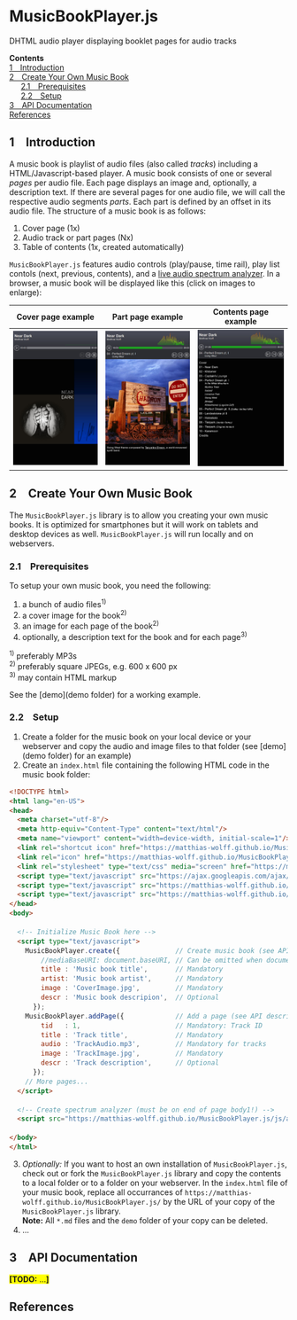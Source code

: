 # MusicBookPlayer.js
DHTML audio player displaying booklet pages for audio tracks

<a id="contents"></a>**Contents**<br>
[1&emsp;Introduction](#intruduction)<br>
[2&emsp;Create Your Own Music Book](#cyomb)<br>
&emsp;&ensp;[2.1&emsp;Prerequisites](#prerequisites)<br>
&emsp;&ensp;[2.2&emsp;Setup](#setup)<br>
[3&emsp;API Documentation](#apidoc)<br>
[References](#references)

<a id="intruduction"></a>
## 1&emsp;Introduction
A music book is playlist of audio files (also called _tracks_) including a HTML/Javascript-based player. A music book consists of one or several _pages_ per audio file. Each page displays an image and, optionally, a description text. If there are several pages for one audio file, we will call the respective audio segments _parts_. Each part is defined by an offset in its audio file. The structure of a music book is as follows:
1. Cover page (1x)
2. Audio track or part pages (Nx)
3. Table of contents (1x, created automatically)

`MusicBookPlayer.js` features audio controls (play/pause, time rail), play list contols (next, previous, contents), and a [live audio spectrum analyzer](https://audiomotion.dev/#/). In a browser, a music book will be displayed like this (click on images to enlarge):

| Cover page example | Part page example | Contents page example | 
| :---: |  :---: |  :---: | 
| <img src="docs/img/MusicBookPlayer_Screenshot_01.jpg" style="width:20rem" alt="MusicBookPlayer: Cover page example"/> | <img src="docs/img/MusicBookPlayer_Screenshot_02.jpg" style="width:20rem" alt="MusicBookPlayer: Cover page example"/> | <img src="docs/img/MusicBookPlayer_Screenshot_03.jpg" style="width:20rem" alt="MusicBookPlayer: Cover page example"/> |

<a id="cyomb"></a>
## 2&emsp;Create Your Own Music Book
The `MusicBookPlayer.js` library is to allow you creating your own music books. It is optimized for smartphones but it will work on tablets and desktop devices as well. `MusicBookPlayer.js` will run locally and on webservers.

<a id="prerequisites"></a>
### 2.1&emsp;Prerequisites
To setup your own music book, you need the following:
1. a bunch of audio files<sup>1)</sup>
2. a cover image for the book<sup>2)</sup>
3. an image for each page of the book<sup>2)</sup>
4. optionally, a description text for the book and for each page<sup>3)</sup>

<sup>1)</sup> preferably MP3s<br>
<sup>2)</sup> preferably square JPEGs, e.g. 600 x 600 px<br>
<sup>3)</sup> may contain HTML markup

See the [demo](demo folder) for a working example.

<a id="setup"></a>
### 2.2&emsp;Setup
1. Create a folder for the music book on your local device or your webserver and copy the audio and image files to that folder (see [demo](demo folder) for an example)
2. Create an `index.html` file containing the following HTML code in the music book folder:
```html
<!DOCTYPE html>
<html lang="en-US">
<head>
  <meta charset="utf-8"/>
  <meta http-equiv="Content-Type" content="text/html"/>
  <meta name="viewport" content="width=device-width, initial-scale=1"/> 
  <link rel="shortcut icon" href="https://matthias-wolff.github.io/MusicBookPlayer.js/img/MusicBookPlayer.ico"/>
  <link rel="icon" href="https://matthias-wolff.github.io/MusicBookPlayer.js/img/MusicBookPlayer.ico"/>
  <link rel="stylesheet" type="text/css" media="screen" href="https://matthias-wolff.github.io/MusicBookPlayer.js/css/styles.css"/>
  <script type="text/javascript" src="https://ajax.googleapis.com/ajax/libs/jquery/1.7.2/jquery.min.js"></script>
  <script type="text/javascript" src="https://matthias-wolff.github.io/MusicBookPlayer.js/js/mediaelement-and-player.min.js"></script>
  <script type="text/javascript" src="https://matthias-wolff.github.io/MusicBookPlayer.js/js/musicbookplayer.js"></script>
</head>
<body>

  <!-- Initialize Music Book here -->  
  <script type="text/javascript">
    MusicBookPlayer.create({              // Create music book (see API description below)
        //mediaBaseURI: document.baseURI, // Can be omitted when document base URI
        title : 'Music book title',       // Mandatory
        artist: 'Music book artist',      // Mandatory
        image : 'CoverImage.jpg',         // Mandatory 
        descr : 'Music book descripion',  // Optional
      });
    MusicBookPlayer.addPage({             // Add a page (see API description below)
        tid   : 1,                        // Mandatory: Track ID
        title : 'Track title',            // Mandatory
        audio : 'TrackAudio.mp3',         // Mandatory for tracks
        image : 'TrackImage.jpg',         // Mandatory
        descr : 'Track description',      // Optional
      });
    // More pages...
  </script>

  <!-- Create spectrum analyzer (must be on end of page body1!) -->
  <script src="https://matthias-wolff.github.io/MusicBookPlayer.js/js/audioMotion.js" type="module"></script>

</body>
</html>
```
3. _Optionally:_ If you want to host an own installation of `MusicBookPlayer.js`, check out or fork the `MusicBookPlayer.js` library and copy the contents to a local folder or to a folder on your webserver. In the `index.html` file of your music book, replace all occurrances of `https://matthias-wolff.github.io/MusicBookPlayer.js/` by the URL of your copy of the `MusicBookPlayer.js` library.<br>**Note:** All `*.md` files and the `demo` folder of your copy can be deleted.
4. ...

<a id="apidoc"></a>
## 3&emsp;API Documentation
<span style="background-color:#FFFF00;"><b>[TODO:</b> ...<b>]</b></span>

<a id="references"></a>
## References
